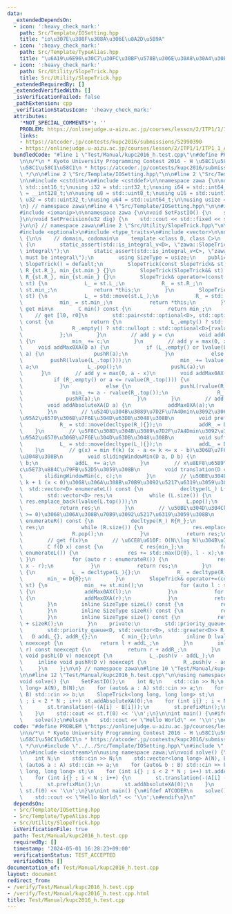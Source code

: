 ```yaml
---
data:
  _extendedDependsOn:
  - icon: ':heavy_check_mark:'
    path: Src/Template/IOSetting.hpp
    title: "io\u307E\u308F\u308A\u306E\u8A2D\u5B9A"
  - icon: ':heavy_check_mark:'
    path: Src/Template/TypeAlias.hpp
    title: "\u6A19\u6E96\u30C7\u30FC\u30BF\u578B\u306E\u30A8\u30A4\u30EA\u30A2\u30B9"
  - icon: ':heavy_check_mark:'
    path: Src/Utility/SlopeTrick.hpp
    title: Src/Utility/SlopeTrick.hpp
  _extendedRequiredBy: []
  _extendedVerifiedWith: []
  _isVerificationFailed: false
  _pathExtension: cpp
  _verificationStatusIcon: ':heavy_check_mark:'
  attributes:
    '*NOT_SPECIAL_COMMENTS*': ''
    PROBLEM: https://onlinejudge.u-aizu.ac.jp/courses/lesson/2/ITP1/1/ITP1_1_A
    links:
    - https://atcoder.jp/contests/kupc2016/submissions/52990390
    - https://onlinejudge.u-aizu.ac.jp/courses/lesson/2/ITP1/1/ITP1_1_A
  bundledCode: "#line 1 \"Test/Manual/kupc2016_h.test.cpp\"\n#define PROBLEM \"https://onlinejudge.u-aizu.ac.jp/courses/lesson/2/ITP1/1/ITP1_1_A\"\
    \n\n/*\n * Kyoto University Programming Contest 2016 - H \u58C1\u58C1\u58C1\u58C1\
    \u58C1\u58C1\u58C1\n * https://atcoder.jp/contests/kupc2016/submissions/52990390\n\
    \ */\n\n#line 2 \"Src/Template/IOSetting.hpp\"\n\n#line 2 \"Src/Template/TypeAlias.hpp\"\
    \n\n#include <cstdint>\n#include <cstddef>\n\nnamespace zawa {\n\nusing i16 =\
    \ std::int16_t;\nusing i32 = std::int32_t;\nusing i64 = std::int64_t;\nusing i128\
    \ = __int128_t;\n\nusing u8 = std::uint8_t;\nusing u16 = std::uint16_t;\nusing\
    \ u32 = std::uint32_t;\nusing u64 = std::uint64_t;\n\nusing usize = std::size_t;\n\
    \n} // namespace zawa\n#line 4 \"Src/Template/IOSetting.hpp\"\n\n#include <iostream>\n\
    #include <iomanip>\n\nnamespace zawa {\n\nvoid SetFastIO() {\n    std::cin.tie(nullptr)->sync_with_stdio(false);\n\
    }\n\nvoid SetPrecision(u32 dig) {\n    std::cout << std::fixed << std::setprecision(dig);\n\
    }\n\n} // namespace zawa\n#line 2 \"Src/Utility/SlopeTrick.hpp\"\n\n#include <queue>\n\
    #include <optional>\n#include <type_traits>\n#include <vector>\n\nnamespace zawa\
    \ {\n\n    // domain, codomain\n    template <class D, class C>\n    class SlopeTrick\
    \ {\n        static_assert(std::is_integral_v<D>, \"zawa::SlopeTrick::D must be\
    \ integral\");\n        static_assert(std::is_integral_v<C>, \"zawa::SlopeTrick::C\
    \ must be integral\");\n        using SizeType = usize;\n    public:\n       \
    \ SlopeTrick() = default;\n        SlopeTrick(const SlopeTrick& st) : L_{st.L_},\
    \ R_{st.R_}, min_{st.min_} {}\n        SlopeTrick(SlopeTrick&& st) : L_{st.L_},\
    \ R_{st.R_}, min_{st.min_} {}\n        SlopeTrick& operator=(const SlopeTrick&\
    \ st) {\n            L_ = st.L_;\n            R_ = st.R_;\n            min_ =\
    \ st.min_;\n            return *this;\n        }\n        SlopeTrick& operator=(SlopeTrick&&\
    \ st) {\n            L_ = std::move(st.L_);\n            R_ = std::move(st.R_);\n\
    \            min_ = st.min_;\n            return *this;\n        }\n        //\
    \ get min\n        C min() const {\n            return min_;\n        }\n    \
    \    // get [l0, r0]\n        std::pair<std::optional<D>, std::optional<D>> argmin()\
    \ const {\n            return {\n                L_.empty() ? std::nullopt : std::optional<D>{lvalue(L_.top())},\n\
    \                R_.empty() ? std::nullopt : std::optional<D>{rvalue(R_.top())}\n\
    \            };\n        }\n        // add y = c\n        void addConstant(C c)\
    \ {\n            min_ += c;\n        }\n        // add y = max(0, x - a)\n   \
    \     void addMax0XA(D a) {\n            if (L_.empty() or lvalue(L_.top()) <=\
    \ a) {\n                pushR(a);\n            }\n            else {\n       \
    \         pushR(lvalue(L_.top()));\n                min_ += lvalue(L_.top()) -\
    \ a;\n                L_.pop();\n                pushL(a);\n            }\n  \
    \      }\n        // add y = max(0, a - x)\n        void addMax0AX(D a) {\n  \
    \          if (R_.empty() or a <= rvalue(R_.top())) {\n                pushL(a);\n\
    \            }\n            else {\n                pushL(rvalue(R_.top()));\n\
    \                min_ += a - rvalue(R_.top());\n                R_.pop();\n  \
    \              pushR(a);\n            }\n        }\n        // add y = |x - a|\n\
    \        void addAbsoluteXA(D a) {\n            addMax0XA(a);\n            addMax0AX(a);\n\
    \        }\n        // \u524D\u304B\u3089\u7D2F\u7A4Dmin\u3092\u3068\u3063\u305F\
    \u95A2\u6570\u306B\u7F6E\u304D\u63DB\u3048\u308B\n        void prefixMin() {\n\
    \            R_ = std::move(decltype(R_){});\n            addR_ = D{0};\n    \
    \    }\n        // \u5F8C\u308D\u304B\u3089\u7D2F\u7A4Dmin\u3092\u3068\u3063\u305F\
    \u95A2\u6570\u306B\u7F6E\u304D\u63DB\u3048\u308B\n        void suffixMin() {\n\
    \            L_ = std::move(decltype(L_){});\n            addL_ = D{0};\n    \
    \    }\n        // g(x) = min f(k) (x - a <= k <= x - b)\u306B\u7F6E\u304D\u63DB\
    \u3048\u308B\n        void slidingWindowMin(D a, D b) {\n            addR_ +=\
    \ b;\n            addL_ += a;\n        }\n        // x\u8EF8\u65B9\u5411\u306B\
    c\u5E73\u884C\u79FB\u52D5\u3059\u308B\n        void translation(D c) {\n     \
    \       slidingWindowMin(c, c);\n        }\n        // \u50BE\u304D\u304Ck ->\
    \ k + 1 (x < 0)\u3068\u306A\u308B\u70B9\u3092\u5217\u6319\u3059\u308B\n      \
    \  std::vector<D> enumerateL() const {\n            decltype(L_) L{L_};\n    \
    \        std::vector<D> res;\n            while (L.size()) {\n               \
    \ res.emplace_back(lvalue(L.top()));\n                L.pop();\n            }\n\
    \            return res;\n        }\n        // \u50BE\u304D\u304Ck -> k + 1 (x\
    \ >= 0)\u3068\u306A\u308B\u70B9\u3092\u5217\u6319\u3059\u308B\n        std::vector<D>\
    \ enumerateR() const {\n            decltype(R_) R{R_};\n            std::vector<D>\
    \ res;\n            while (R.size()) {\n                res.emplace_back(rvalue(R.top()));\n\
    \                R.pop();\n            }\n            return res;\n        }\n\
    \        // get f(x)\n        // \u6CE8\u610F: O(N\\log N)\u304B\u304B\u308B\n\
    \        C f(D x) const {\n            C res{min_};\n            for (auto l :\
    \ enumerateL()) {\n                res += std::max(D{0}, l - x);\n           \
    \ }\n            for (auto r : enumerateR()) {\n                res += std::max(D{0},\
    \ x - r);\n            }\n            return res;\n        }\n        void clear()\
    \ {\n            L_ = decltype(L_){};\n            R_ = decltype(R_){};\n    \
    \        min_ = D{0};\n        }\n        SlopeTrick& operator+=(const SlopeTrick&\
    \ st) {\n            min_ += st.min();\n            for (auto l : st.enumerateL())\
    \ {\n                addMax0AX(l);\n            }\n            for (auto r : st.enumerateR())\
    \ {\n                addMax0XA(r);\n            }\n            return *this;\n\
    \        }\n        inline SizeType sizeL() const {\n            return L_.size();\n\
    \        }\n        inline SizeType sizeR() const {\n            return R_.size();\n\
    \        }\n        inline SizeType size() const {\n            return sizeL()\
    \ + sizeR();\n        }\n    private:\n        std::priority_queue<D> L_{};\n\
    \        std::priority_queue<D, std::vector<D>, std::greater<D>> R_{};\n     \
    \   D addL_{}, addR_{};\n        C min_{};\n\n        inline D lvalue(D l) const\
    \ noexcept {\n            return l + addL_;\n        }\n        inline D rvalue(D\
    \ r) const noexcept {\n            return r + addR_;\n        }\n        inline\
    \ void pushL(D v) noexcept {\n            L_.push(v - addL_);\n        }\n   \
    \     inline void pushR(D v) noexcept {\n            R_.push(v - addR_);\n   \
    \     }\n    };\n\n} // namespace zawa\n#line 10 \"Test/Manual/kupc2016_h.test.cpp\"\
    \n\n#line 12 \"Test/Manual/kupc2016_h.test.cpp\"\n\nusing namespace zawa;\n\n\
    void solve() {\n    SetFastIO();\n    int N;\n    std::cin >> N;\n    std::vector<long\
    \ long> A(N), B(N);\n    for (auto& a : A) std::cin >> a;\n    for (auto& b :\
    \ B) std::cin >> b;\n    SlopeTrick<long long, long long> st;\n    for (int i{}\
    \ ; i < 2 * N ; i++) st.addAbsoluteXA(0);\n    for (int i{} ; i < N ; i++) {\n\
    \        st.translation(-(A[i] - B[i]));\n        st.prefixMin();\n        st.addAbsoluteXA(0);\n\
    \    }\n    std::cout << st.f(0) << '\\n';\n}\n\nint main() {\n#ifdef ATCODER\n\
    \    solve();\n#else\n    std::cout << \"Hello World\" << '\\n';\n#endif\n}\n"
  code: "#define PROBLEM \"https://onlinejudge.u-aizu.ac.jp/courses/lesson/2/ITP1/1/ITP1_1_A\"\
    \n\n/*\n * Kyoto University Programming Contest 2016 - H \u58C1\u58C1\u58C1\u58C1\
    \u58C1\u58C1\u58C1\n * https://atcoder.jp/contests/kupc2016/submissions/52990390\n\
    \ */\n\n#include \"../../Src/Template/IOSetting.hpp\"\n#include \"../../Src/Utility/SlopeTrick.hpp\"\
    \n\n#include <iostream>\n\nusing namespace zawa;\n\nvoid solve() {\n    SetFastIO();\n\
    \    int N;\n    std::cin >> N;\n    std::vector<long long> A(N), B(N);\n    for\
    \ (auto& a : A) std::cin >> a;\n    for (auto& b : B) std::cin >> b;\n    SlopeTrick<long\
    \ long, long long> st;\n    for (int i{} ; i < 2 * N ; i++) st.addAbsoluteXA(0);\n\
    \    for (int i{} ; i < N ; i++) {\n        st.translation(-(A[i] - B[i]));\n\
    \        st.prefixMin();\n        st.addAbsoluteXA(0);\n    }\n    std::cout <<\
    \ st.f(0) << '\\n';\n}\n\nint main() {\n#ifdef ATCODER\n    solve();\n#else\n\
    \    std::cout << \"Hello World\" << '\\n';\n#endif\n}\n"
  dependsOn:
  - Src/Template/IOSetting.hpp
  - Src/Template/TypeAlias.hpp
  - Src/Utility/SlopeTrick.hpp
  isVerificationFile: true
  path: Test/Manual/kupc2016_h.test.cpp
  requiredBy: []
  timestamp: '2024-05-01 16:28:23+09:00'
  verificationStatus: TEST_ACCEPTED
  verifiedWith: []
documentation_of: Test/Manual/kupc2016_h.test.cpp
layout: document
redirect_from:
- /verify/Test/Manual/kupc2016_h.test.cpp
- /verify/Test/Manual/kupc2016_h.test.cpp.html
title: Test/Manual/kupc2016_h.test.cpp
---
```


